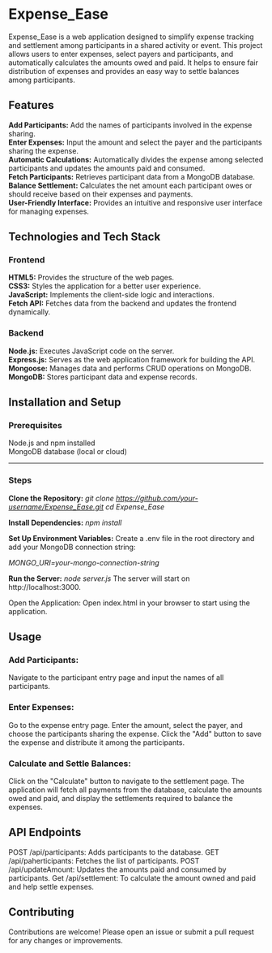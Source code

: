
# Expense_Ease
Expense_Ease is a web application designed to simplify expense tracking and settlement among participants in a shared activity or event. This project allows users to enter expenses, select payers and participants, and automatically calculates the amounts owed and paid. It helps to ensure fair distribution of expenses and provides an easy way to settle balances among participants.

## Features
**Add Participants:** Add the names of participants involved in the expense sharing. <br>
**Enter Expenses:** Input the amount and select the payer and the participants sharing the expense. <br>
**Automatic Calculations:** Automatically divides the expense among selected participants and updates the amounts paid and consumed.<br>
**Fetch Participants:** Retrieves participant data from a MongoDB database.<br>
**Balance Settlement:** Calculates the net amount each participant owes or should receive based on their expenses and payments.<br>
**User-Friendly Interface:** Provides an intuitive and responsive user interface for managing expenses.<br>

## Technologies and Tech Stack
### Frontend
**HTML5:** Provides the structure of the web pages.<br>
**CSS3:** Styles the application for a better user experience.<br>
**JavaScript:** Implements the client-side logic and interactions.<br>
**Fetch API:** Fetches data from the backend and updates the frontend dynamically.<br>

### Backend
**Node.js:** Executes JavaScript code on the server.<br>
**Express.js:** Serves as the web application framework for building the API.<br>
**Mongoose:** Manages data and performs CRUD operations on MongoDB.<br>
**MongoDB:** Stores participant data and expense records.<br>

## Installation and Setup
### Prerequisites
Node.js and npm installed <br>
MongoDB database (local or cloud)

---

### Steps
**Clone the Repository:**
_git clone https://github.com/your-username/Expense_Ease.git
cd Expense_Ease_

**Install Dependencies:**
_npm install_

**Set Up Environment Variables:**
Create a .env file in the root directory and add your MongoDB connection string:

_MONGO_URI=your-mongo-connection-string_

**Run the Server:**
_node server.js_
The server will start on http://localhost:3000.

Open the Application:
Open index.html in your browser to start using the application.

## Usage
### Add Participants:
Navigate to the participant entry page and input the names of all participants.

### Enter Expenses:
Go to the expense entry page.
Enter the amount, select the payer, and choose the participants sharing the expense.
Click the "Add" button to save the expense and distribute it among the participants.

### Calculate and Settle Balances:
Click on the "Calculate" button to navigate to the settlement page.
The application will fetch all payments from the database, calculate the amounts owed and paid, and display the settlements required to balance the expenses.

## API Endpoints
POST /api/participants: Adds participants to the database.
GET /api/paherticipants: Fetches the list of participants.
POST /api/updateAmount: Updates the amounts paid and consumed by participants.
Get /api/settlement: To calculate the amount owned and paid and help settle expenses.

## Contributing
Contributions are welcome! Please open an issue or submit a pull request for any changes or improvements.

